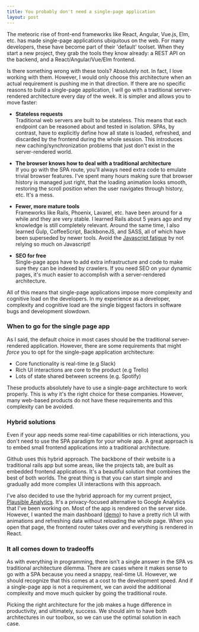 ```yaml
---
title: You probably don't need a single-page application
layout: post
---
```


The meteoric rise of front-end frameworks like React, Angular, Vue.js, Elm, etc. has made single-page applications ubiquitous on the web. For many developers, these have become part of their 'default' toolset. When they start a new project, they grab the tools they know already: a REST API on the backend, and a React/Angular/Vue/Elm frontend.

Is there something wrong with these tools? Absolutely not. In fact, I love working with them. However, I would only choose this architecture when an actual requirement is pushing me in that direction. If there are no specific reasons to build a single-page application, I will go with a traditional server-rendered architecture every day of the week. It is simpler and allows you to move faster:

* **Stateless requests**<br />
Traditional web servers are built to be stateless. This means that each endpoint can be reasoned about and tested in isolation. SPAs, by contrast, have to explicitly define how all state is loaded, refreshed, and discarded by the frontend during the whole session. This introduces new caching/synchronization problems that just don't exist in the server-rendered world.

* **The browser knows how to deal with a traditional architecture**<br />
If you go with the SPA route, you'll always need extra code to emulate trivial browser features. I've spent many hours making sure that browser history is managed just right, that the loading animation looks smooth, restoring the scroll position when the user navigates through history, etc. It's a mess.

* **Fewer, more mature tools**<br />
Frameworks like Rails, Phoenix, Lavarel, etc. have been around for a while and they are very stable. I learned Rails about 5 years ago and my knowledge is still completely relevant. Around the same time, I also learned Gulp, CoffeeScript, BackboneJS, and SASS, all of which have been superseded by newer tools. Avoid the [Javascript fatigue](https://medium.com/@ericclemmons/javascript-fatigue-48d4011b6fc4) by not relying so much on Javascript!

* **SEO for free**<br />
Single-page apps have to add extra infrastructure and code to make sure they can be indexed by crawlers. If you need SEO on your dynamic pages, it's much easier to accomplish with a server-rendered architecture.

All of this means that single-page applications impose more complexity and cognitive load on the developers. In my experience as a developer, complexity and cognitive load are the single biggest factors in software bugs and development slowdown.

### When to go for the single page app

As I said, the default choice in most cases should be the traditional server-rendered application. However, there are some requirements that might *force* you to opt for the single-page application architecture:

* Core functionality is real-time (e.g Slack)
* Rich UI interactions are core to the product (e.g Trello)
* Lots of state shared between screens (e.g. Spotify)

These products absolutely have to use a single-page architecture to work properly. This is why it's the right choice for these companies. However, many web-based products do not have these requirements and this complexity can be avoided.

### Hybrid solutions

Even if your app needs some real-time capabilities or rich interactions, you don't need to use the SPA paradigm for your whole app. A great approach is to embed small frontend applications into a traditional architecture.

Github uses this hybrid approach. The backbone of their website is a traditional rails app but some areas, like the projects tab, are built as embedded frontend applications. It's a beautiful solution that combines the best of both worlds. The great thing is that you can start simple and gradually add more complex UI interactions with this approach.

I've also decided to use the hybrid approach for my current project, [Plausible Analytics](https://plausible.io). It's a privacy-focused alternative to Google Analytics that I've been working on. Most of the app is rendered on the server side. However, I wanted the main dashboard ([demo](https://plausible.io/plausible.io)) to have a pretty rich UI with animations and refreshing data without reloading the whole page. When you open that page, the frontend router takes over and everything is rendered in React.

### It all comes down to tradeoffs

As with everything in programming, there isn't a single answer in the SPA vs traditional architecture dilemma. There are cases where it makes sense to go with a SPA because you need a snappy, real-time UI. However, we should recognize that this comes at a cost to the development speed. And if a single-page app is not a requirement, we can avoid the additional complexity and move much quicker by going the traditional route.

Picking the right architecture for the job makes a huge difference in productivity, and ultimately, success. We should aim to have both architectures in our toolbox, so we can use the optimal solution in each case.
